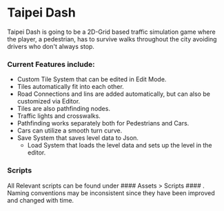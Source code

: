 # Taipei Dash #
Taipei Dash is going to be a 2D-Grid based traffic simulation game where the player, a pedestrian, has to survive walks throughout the city avoiding drivers who don't always stop.

### Current Features include: ###
* Custom Tile System that can be edited in Edit Mode.
* Tiles automatically fit into each other.
* Road Connections and lins are added automatically, but can also be customized via Editor.
* Tiles are also pathfinding nodes.
* Traffic lights and crosswalks.
* Pathfinding works separately both for Pedestrians and Cars.
* Cars can utilize a smooth turn curve.
* Save System that saves level data to Json.
  * Load System that loads the level data and sets up the level in the editor.

### Scripts ###
All Relevant scripts can be found under #### Assets > Scripts #### .
Naming conventions may be inconsistent since they have been improved and changed with time.
